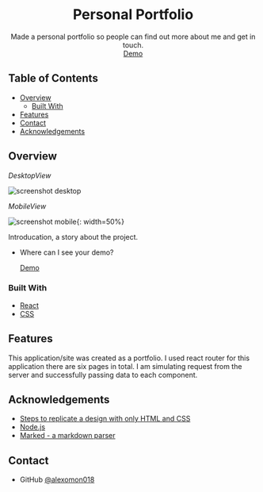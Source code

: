 <!-- Please update value in the {}  -->

<h1 align="center">Personal Portfolio</h1>

<div align="center">
  Made a personal portfolio so people can find out more about me and get in touch.
</div>

<div align="center">
  <h30>
    <a href="https://aleksamitic.com/">
      Demo
    </a>
    </h30>
</div>

<!-- TABLE OF CONTENTS -->

## Table of Contents

- [Overview](#overview)
  - [Built With](#built-with)
- [Features](#features)
- [Contact](#contact)
- [Acknowledgements](#acknowledgements)

<!-- OVERVIEW -->

## Overview

_DesktopView_

![screenshot desktop](./public/images/aleksamitic.com.png?raw=true)

_MobileView_

![screenshot mobile](./public/images/aleksamitic.com_mobile.png?raw=true){: width=50%}

Introducation, a story about the project.

- Where can I see your demo?

  <a  href="https://aleksamitic.com/">
    Demo
  </a>

### Built With

<!-- This section should list any major frameworks that you built your project using. Here are a few examples.-->

- [React](https://reactjs.org/)
- [CSS](https://www.w3schools.com/css/default.asp)

## Features

<!-- List the features of your application or follow the template. Don't share the figma file here :) -->

This application/site was created as a portfolio. I used react router for this application there are six pages in total.
I am simulating request from the server and successfully passing data to each component.

## Acknowledgements

<!-- This section should list any articles or add-ons/plugins that helps you to complete the project. This is optional but it will help you in the future. For example -->

- [Steps to replicate a design with only HTML and CSS](https://devchallenges-blogs.web.app/how-to-replicate-design/)
- [Node.js](https://nodejs.org/)
- [Marked - a markdown parser](https://github.com/chjj/marked)

## Contact

- GitHub [@alexomon018](https://github.com/alexomon018)
